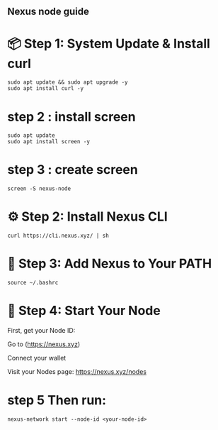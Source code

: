## Nexus node guide


# 📦 Step 1: System Update & Install curl
```
sudo apt update && sudo apt upgrade -y
sudo apt install curl -y
```
# step 2 : install screen 
```
sudo apt update
sudo apt install screen -y
```
# step 3 : create screen 
```
screen -S nexus-node
```


# ⚙️ Step 2: Install Nexus CLI
```
curl https://cli.nexus.xyz/ | sh
```

# 📂 Step 3: Add Nexus to Your PATH
```
source ~/.bashrc
```
# 🚀 Step 4: Start Your Node
First, get your Node ID:

Go to (https://nexus.xyz)

Connect your wallet

Visit your Nodes page: https://nexus.xyz/nodes

# step 5 Then run:
```
nexus-network start --node-id <your-node-id>
```


